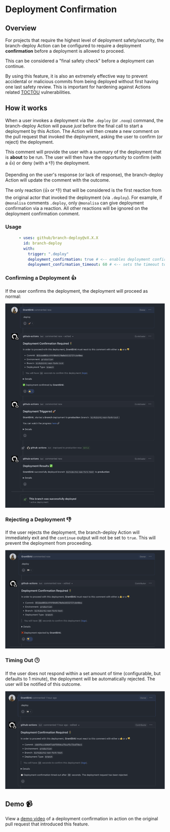 # Deployment Confirmation

## Overview

For projects that require the highest level of deployment safety/security, the branch-deploy Action can be configured to require a deployment **confirmation** before a deployment is allowed to proceed.

This can be considered a "final safety check" before a deployment can continue.

By using this feature, it is also an extremely effective way to prevent accidental or malicious commits from being deployed without first having one last safety review. This is important for hardening against Actions related [TOCTOU](https://github.com/AdnaneKhan/ActionsTOCTOU) vulnerabilities.
## How it works

When a user invokes a deployment via the `.deploy` (or `.noop`) command, the branch-deploy Action will pause _just_ before the final call to start a deployment by this Action. The Action will then create a new comment on the pull request that invoked the deployment, asking the user to confirm (or reject) the deployment.

This comment will provide the user with a summary of the deployment that is **about** to be run. The user will then have the opportunity to confirm (with a 👍) or deny (with a 👎) the deployment.

Depending on the user's response (or lack of response), the branch-deploy Action will update the comment with the outcome.

The only reaction (👍 or 👎) that will be considered is the first reaction from the original actor that invoked the deployment (via `.deploy`). For example, if `@monalisa` comments `.deploy`, only `@monalisa` can give deployment confirmation via a reaction. All other reactions will be ignored on the deployment confirmation comment.

### Usage

```yaml
      - uses: github/branch-deploy@vX.X.X
        id: branch-deploy
        with:
          trigger: ".deploy"
          deployment_confirmation: true # <-- enables deployment confirmation
          deployment_confirmation_timeout: 60 # <-- sets the timeout to 60 seconds
```

### Confirming a Deployment 👍

If the user confirms the deployment, the deployment will proceed as normal:

![confirm](./assets/deployment-approved.png)

### Rejecting a Deployment 👎

If the user rejects the deployment, the branch-deploy Action will immediately exit and the `continue` output will not be set to `true`. This will prevent the deployment from proceeding.

![reject](./assets/deployment-rejected.png)

### Timing Out 🕒

If the user does not respond within a set amount of time (configurable, but defaults to 1 minute), the deployment will be automatically rejected. The user will be notified of this outcome.

![timeout](./assets/deployment-timeout.png)

## Demo 📹

View a [demo video](https://github.com/github/branch-deploy/pull/374) of a deployment confirmation in action on the original pull request that introduced this feature.
